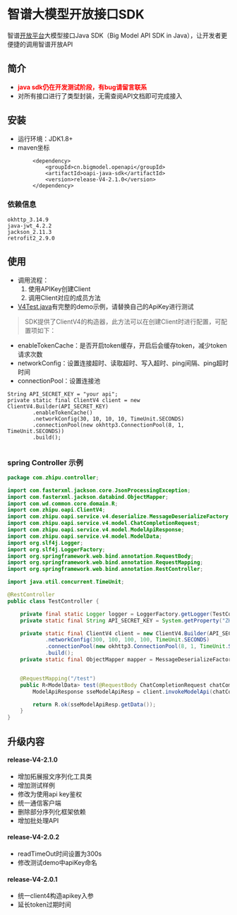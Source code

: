 # 智谱大模型开放接口SDK

智谱[开放平台](http://open.bigmodel.cn/howuse/platformintroduced)大模型接口Java SDK（Big Model API SDK in
Java），让开发者更便捷的调用智谱开放API

## 简介
- <font color="red">**java sdk仍在开发测试阶段，有bug请留言联系**</font>
- 对所有接口进行了类型封装，无需查阅API文档即可完成接入

## 安装

- 运行环境：JDK1.8+
- maven坐标
```
        <dependency>
            <groupId>cn.bigmodel.openapi</groupId>
            <artifactId>oapi-java-sdk</artifactId>
            <version>release-V4-2.1.0</version>
        </dependency>
```
### 依赖信息

```text
okhttp_3.14.9
java-jwt_4.2.2
jackson_2.11.3
retrofit2_2.9.0 
```
## 使用
- 调用流程：
    1. 使用APIKey创建Client
    2. 调用Client对应的成员方法
- [V4Test.java](src/test/java/com/zhipu/oapi/V4Test.java)有完整的demo示例，请替换自己的ApiKey进行测试


> SDK提供了ClientV4的构造器，此方法可以在创建Client时进行配置，可配置项如下：

 
- enableTokenCache：是否开启token缓存，开启后会缓存token，减少token请求次数
- networkConfig：设置连接超时、读取超时、写入超时、ping间隔、ping超时时间
- connectionPool：设置连接池

``` 
String API_SECRET_KEY = "your api";
private static final ClientV4 client = new ClientV4.Builder(API_SECRET_KEY) 
        .enableTokenCache()
        .networkConfig(30, 10, 10, 10, TimeUnit.SECONDS)
        .connectionPool(new okhttp3.ConnectionPool(8, 1, TimeUnit.SECONDS))
        .build();
 
```

### spring Controller 示例
```java
package com.zhipu.controller;

import com.fasterxml.jackson.core.JsonProcessingException;
import com.fasterxml.jackson.databind.ObjectMapper;
import com.wd.common.core.domain.R;
import com.zhipu.oapi.ClientV4;
import com.zhipu.oapi.service.v4.deserialize.MessageDeserializeFactory;
import com.zhipu.oapi.service.v4.model.ChatCompletionRequest;
import com.zhipu.oapi.service.v4.model.ModelApiResponse;
import com.zhipu.oapi.service.v4.model.ModelData;
import org.slf4j.Logger;
import org.slf4j.LoggerFactory;
import org.springframework.web.bind.annotation.RequestBody;
import org.springframework.web.bind.annotation.RequestMapping;
import org.springframework.web.bind.annotation.RestController;

import java.util.concurrent.TimeUnit;

@RestController
public class TestController {

    private final static Logger logger = LoggerFactory.getLogger(TestController.class);
    private static final String API_SECRET_KEY = System.getProperty("ZHIPUAI_API_KEY");

    private static final ClientV4 client = new ClientV4.Builder(API_SECRET_KEY)
            .networkConfig(300, 100, 100, 100, TimeUnit.SECONDS)
            .connectionPool(new okhttp3.ConnectionPool(8, 1, TimeUnit.SECONDS))
            .build();
    private static final ObjectMapper mapper = MessageDeserializeFactory.defaultObjectMapper();


    @RequestMapping("/test")
    public R<ModelData> test(@RequestBody ChatCompletionRequest chatCompletionRequest) {
        ModelApiResponse sseModelApiResp = client.invokeModelApi(chatCompletionRequest);

        return R.ok(sseModelApiResp.getData());
    }
}

```


## 升级内容


#### release-V4-2.1.0
- 增加拓展报文序列化工具类
- 增加测试样例
- 修改为使用api key鉴权
- 统一通信客户端
- 删除部分序列化框架依赖
- 增加批处理API

#### release-V4-2.0.2
- readTimeOut时间设置为300s
- 修改测试demo中apiKey命名


#### release-V4-2.0.1
- 统一client4构造apikey入参
- 延长token过期时间
